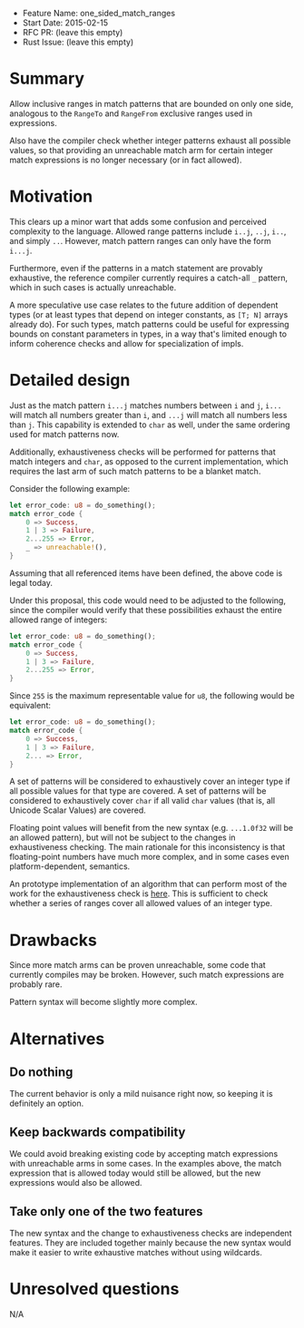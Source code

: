 - Feature Name: one_sided_match_ranges
- Start Date: 2015-02-15
- RFC PR: (leave this empty)
- Rust Issue: (leave this empty)

# Summary

Allow inclusive ranges in match patterns that are bounded on only one side,
analogous to the `RangeTo` and `RangeFrom` exclusive ranges used in expressions.

Also have the compiler check whether integer patterns exhaust all possible
values, so that providing an unreachable match arm for certain integer match
expressions is no longer necessary (or in fact allowed).

# Motivation

This clears up a minor wart that adds some confusion and perceived complexity to
the language. Allowed range patterns include `i..j`, `..j`, `i..`, and simply
`..`.  However, match pattern ranges can only have the form `i...j`.

Furthermore, even if the patterns in a match statement are provably exhaustive,
the reference compiler currently requires a catch-all `_` pattern, which in
such cases is actually unreachable.

A more speculative use case relates to the future addition of dependent types
(or at least types that depend on integer constants, as `[T; N]` arrays already
do). For such types, match patterns could be useful for expressing bounds on
constant parameters in types, in a way that's limited enough to inform coherence
checks and allow for specialization of impls.

# Detailed design

Just as the match pattern `i...j` matches numbers between `i` and `j`, `i...`
will match all numbers greater than `i`, and `...j` will match all numbers less
than `j`. This capability is extended to `char` as well, under the same ordering
used for match patterns now.

Additionally, exhaustiveness checks will be performed for patterns that match
integers and `char`, as opposed to the current implementation, which requires
the last arm of such match patterns to be a blanket match.

Consider the following example:

```rust
let error_code: u8 = do_something();
match error_code {
    0 => Success,
    1 | 3 => Failure,
    2...255 => Error,
    _ => unreachable!(),
}
```

Assuming that all referenced items have been defined, the above code is legal
today.

Under this proposal, this code would need to be adjusted to the following, since
the compiler would verify that these possibilities exhaust the entire allowed
range of integers:

```rust
let error_code: u8 = do_something();
match error_code {
    0 => Success,
    1 | 3 => Failure,
    2...255 => Error,
}
```

Since `255` is the maximum representable value for `u8`, the following would be
equivalent:

```rust
let error_code: u8 = do_something();
match error_code {
    0 => Success,
    1 | 3 => Failure,
    2... => Error,
}
```

A set of patterns will be considered to exhaustively cover an integer type if
all possible values for that type are covered. A set of patterns will be
considered to exhaustively cover `char` if all valid `char` values (that is, all
Unicode Scalar Values) are covered.

Floating point values will benefit from the new syntax (e.g. `...1.0f32` will be
an allowed pattern), but will not be subject to the changes in exhaustiveness
checking.  The main rationale for this inconsistency is that floating-point
numbers have much more complex, and in some cases even platform-dependent,
semantics.

An prototype implementation of an algorithm that can perform most of the work
for the exhaustiveness check is
[here](https://github.com/quantheory/int_range_check). This is sufficient to
check whether a series of ranges cover all allowed values of an integer type.

# Drawbacks

Since more match arms can be proven unreachable, some code that currently
compiles may be broken. However, such match expressions are probably rare.

Pattern syntax will become slightly more complex.

# Alternatives

## Do nothing

The current behavior is only a mild nuisance right now, so keeping it is
definitely an option.

## Keep backwards compatibility

We could avoid breaking existing code by accepting match expressions with
unreachable arms in some cases. In the examples above, the match expression that
is allowed today would still be allowed, but the new expressions would also be
allowed.

## Take only one of the two features

The new syntax and the change to exhaustiveness checks are independent
features. They are included together mainly because the new syntax would make it
easier to write exhaustive matches without using wildcards.

# Unresolved questions

N/A
